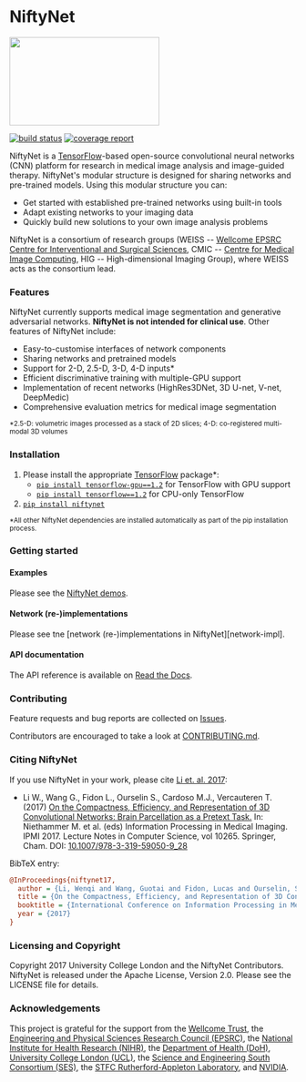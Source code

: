 # NiftyNet

<img src="https://cmiclab.cs.ucl.ac.uk/CMIC/NiftyNet/raw/master/niftynet-logo.png" width="263" height="155">

[![build status](https://cmiclab.cs.ucl.ac.uk/CMIC/NiftyNet/badges/dev/build.svg)](https://cmiclab.cs.ucl.ac.uk/CMIC/NiftyNet/commits/dev)
[![coverage report](https://cmiclab.cs.ucl.ac.uk/CMIC/NiftyNet/badges/dev/coverage.svg)](https://cmiclab.cs.ucl.ac.uk/CMIC/NiftyNet/commits/dev)

NiftyNet is a [TensorFlow][tf]-based open-source convolutional neural networks (CNN) platform for research in medical image analysis and image-guided therapy.
NiftyNet's modular structure is designed for sharing networks and pre-trained models.
Using this modular structure you can:

* Get started with established pre-trained networks using built-in tools
* Adapt existing networks to your imaging data
* Quickly build new solutions to your own image analysis problems

NiftyNet is a consortium of research groups (WEISS -- [Wellcome EPSRC Centre for Interventional and Surgical Sciences][weiss], CMIC -- [Centre for Medical Image Computing][cmic], HIG -- High-dimensional Imaging Group), where WEISS acts as the consortium lead.


### Features

NiftyNet currently supports medical image segmentation and generative adversarial networks.
**NiftyNet is not intended for clinical use**.
Other features of NiftyNet include:

* Easy-to-customise interfaces of network components
* Sharing networks and pretrained models
* Support for 2-D, 2.5-D, 3-D, 4-D inputs*
* Efficient discriminative training with multiple-GPU support
* Implementation of recent networks (HighRes3DNet, 3D U-net, V-net, DeepMedic)
* Comprehensive evaluation metrics for medical image segmentation

 <sup>*2.5-D: volumetric images processed as a stack of 2D slices;
4-D: co-registered multi-modal 3D volumes</sup>


### Installation

1. Please install the appropriate [TensorFlow][tf] package*:
   * [`pip install tensorflow-gpu==1.2`][tf-pypi-gpu] for TensorFlow with GPU support
   * [`pip install tensorflow==1.2`][tf-pypi] for CPU-only TensorFlow
1. [`pip install niftynet`](https://pypi.org/project/NiftyNet/)

 <sup>*All other NiftyNet dependencies are installed automatically as part of the pip installation process.</sup>

[tf-pypi-gpu]: https://pypi.org/project/tensorflow-gpu/
[tf-pypi]: https://pypi.org/project/tensorflow/


### Getting started

#### Examples

Please see the [NiftyNet demos][demos].

[demos]: ./demos

#### Network (re-)implementations

Please see tne [network (re-)implementations in NiftyNet][network-impl].

#### API documentation

The API reference is available on [Read the Docs][rtd-niftynet].

[rtd-niftynet]: http://niftynet.rtfd.io/


### Contributing

Feature requests and bug reports are collected on [Issues](https://cmiclab.cs.ucl.ac.uk/CMIC/NiftyNet/issues).

Contributors are encouraged to take a look at [CONTRIBUTING.md](./CONTRIBUTING.md).

### Citing NiftyNet

If you use NiftyNet in your work, please cite [Li et. al. 2017][ipmi2017]:

* Li W., Wang G., Fidon L., Ourselin S., Cardoso M.J., Vercauteren T. (2017)
[On the Compactness, Efficiency, and Representation of 3D Convolutional Networks: Brain Parcellation as a Pretext Task.][ipmi2017]
In: Niethammer M. et al. (eds) Information Processing in Medical Imaging. IPMI 2017.
Lecture Notes in Computer Science, vol 10265. Springer, Cham.
DOI: [10.1007/978-3-319-59050-9_28][ipmi2017]

BibTeX entry:

```ini
@InProceedings{niftynet17,
  author = {Li, Wenqi and Wang, Guotai and Fidon, Lucas and Ourselin, Sebastien and Cardoso, M. Jorge and Vercauteren, Tom},
  title = {On the Compactness, Efficiency, and Representation of 3D Convolutional Networks: Brain Parcellation as a Pretext Task},
  booktitle = {International Conference on Information Processing in Medical Imaging (IPMI)},
  year = {2017}
}
```

[ipmi2017]: http://doi.org/10.1007/978-3-319-59050-9_28


### Licensing and Copyright

Copyright 2017 University College London and the NiftyNet Contributors.
NiftyNet is released under the Apache License, Version 2.0. Please see the LICENSE file for details.

### Acknowledgements

This project is grateful for the support from the [Wellcome Trust][wt], the [Engineering and Physical Sciences Research Council (EPSRC)][epsrc], the [National Institute for Health Research (NIHR)][nihr], the [Department of Health (DoH)][doh], [University College London (UCL)][ucl], the [Science and Engineering South Consortium (SES)][ses], the [STFC Rutherford-Appleton Laboratory][ral], and [NVIDIA][nvidia].

[cmic]: http://cmic.cs.ucl.ac.uk
[ucl]: http://www.ucl.ac.uk
[tf]: https://www.tensorflow.org/
[weiss]: http://www.ucl.ac.uk/weiss
[wt]: https://wellcome.ac.uk/
[epsrc]: https://www.epsrc.ac.uk/
[nihr]: https://www.nihr.ac.uk/
[doh]: https://www.gov.uk/government/organisations/department-of-health
[ses]: https://www.ses.ac.uk/
[ral]: http://www.stfc.ac.uk/about-us/where-we-work/rutherford-appleton-laboratory/
[nvidia]: http://www.nvidia.com

